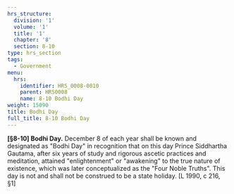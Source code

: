 ```yaml
---
hrs_structure:
  division: '1'
  volume: '1'
  title: '1'
  chapter: '8'
  section: 8-10
type: hrs_section
tags:
  - Government
menu:
  hrs:
    identifier: HRS_0008-0010
    parent: HRS0008
    name: 8-10 Bodhi Day
weight: 15090
title: Bodhi Day
full_title: 8-10 Bodhi Day
---
```

**[§8-10] Bodhi Day.** December 8 of each year shall be known and designated as "Bodhi Day" in recognition that on this day Prince Siddhartha Gautama, after six years of study and rigorous ascetic practices and meditation, attained "enlightenment" or "awakening" to the true nature of existence, which was later conceptualized as the "Four Noble Truths". This day is not and shall not be construed to be a state holiday. [L 1990, c 216, §1]